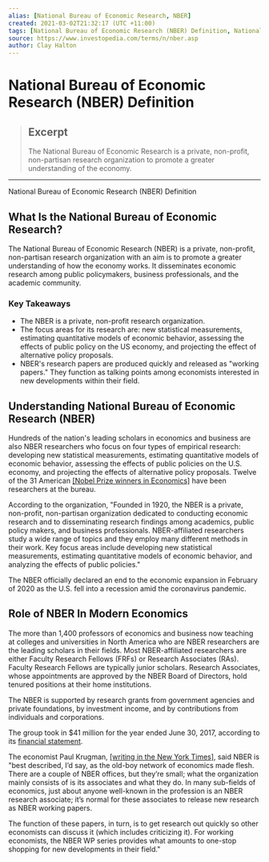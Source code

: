 ```yaml
---
alias: [National Bureau of Economic Research, NBER]
created: 2021-03-02T21:32:17 (UTC +11:00)
tags: [National Bureau of Economic Research (NBER) Definition, National Bureau of Economic Research (NBER) Definition]
source: https://www.investopedia.com/terms/n/nber.asp
author: Clay Halton
---
```


# National Bureau of Economic Research (NBER) Definition

> ## Excerpt
> The National Bureau of Economic Research is a private, non-profit, non-partisan research organization to promote a greater understanding of the economy.

---

National Bureau of Economic Research (NBER) Definition
## What Is the National Bureau of Economic Research?

The National Bureau of Economic Research (NBER) is a private, non-profit, non-partisan research organization with an aim is to promote a greater understanding of how the economy works. It disseminates economic research among public policymakers, business professionals, and the academic community.

### Key Takeaways

-   The NBER is a private, non-profit research organization.
-   The focus areas for its research are: new statistical measurements, estimating quantitative models of economic behavior, assessing the effects of public policy on the US economy, and projecting the effect of alternative policy proposals.
-   NBER's research papers are produced quickly and released as "working papers." They function as talking points among economists interested in new developments within their field.

## Understanding National Bureau of Economic Research (NBER)

Hundreds of the nation's leading scholars in economics and business are also NBER researchers who focus on four types of empirical research: developing new statistical measurements, estimating quantitative models of economic behavior, assessing the effects of public policies on the U.S. economy, and projecting the effects of alternative policy proposals. Twelve of the 31 American [[Nobel Prize winners in Economics]](https://www.investopedia.com/terms/n/nobel-memorial-prize-in-economic-sciences.asp) have been researchers at the bureau.

According to the organization, "Founded in 1920, the NBER is a private, non-profit, non-partisan organization dedicated to conducting economic research and to disseminating research findings among academics, public policy makers, and business professionals. NBER-affiliated researchers study a wide range of topics and they employ many different methods in their work. Key focus areas include developing new statistical measurements, estimating quantitative models of economic behavior, and analyzing the effects of public policies."

The NBER officially declared an end to the economic expansion in February of 2020 as the U.S. fell into a recession amid the coronavirus pandemic.

##  Role of NBER In Modern Economics

The more than 1,400 professors of economics and business now teaching at colleges and universities in North America who are NBER researchers are the leading scholars in their fields. Most NBER-affiliated researchers are either Faculty Research Fellows (FRFs) or Research Associates (RAs). Faculty Research Fellows are typically junior scholars. Research Associates, whose appointments are approved by the NBER Board of Directors, hold tenured positions at their home institutions.

The NBER is supported by research grants from government agencies and private foundations, by investment income, and by contributions from individuals and corporations.

The group took in $41 million for the year ended June 30, 2017, according to its [financial statement](http://www.nber.org/FY2017FinancialsSummary.pdf).

The economist Paul Krugman, [[writing in the New York Times]](https://krugman.blogs.nytimes.com/2013/04/22/understanding-the-nber/), said NBER is "best described, I’d say, as the old-boy network of economics made flesh. There are a couple of NBER offices, but they’re small; what the organization mainly consists of is its associates and what they do. In many sub-fields of economics, just about anyone well-known in the profession is an NBER research associate; it’s normal for these associates to release new research as NBER working papers.

The function of these papers, in turn, is to get research out quickly so other economists can discuss it (which includes criticizing it). For working economists, the NBER WP series provides what amounts to one-stop shopping for new developments in their field."
